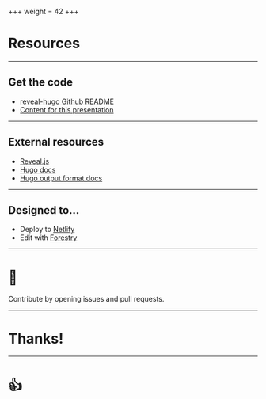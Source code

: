 +++
weight = 42
+++

# Resources

---

## Get the code

- [reveal-hugo Github README](https://github.com/dzello/reveal-hugo)
- [Content for this presentation](https://github.com/dzello/reveal-hugo/tree/master/exampleSite)

---

## External resources

- [Reveal.js](https://revealjs.com/)
- [Hugo docs](https://gohugo.io/)
- [Hugo output format docs](https://gohugo.io/templates/output-formats/)

---

## Designed to...

- Deploy to [Netlify](https://netlify.com/)
- Edit with [Forestry](https://forestry.io/)

---

# 🙏

Contribute by opening issues and pull requests.

---

# Thanks!

---

# 👍
